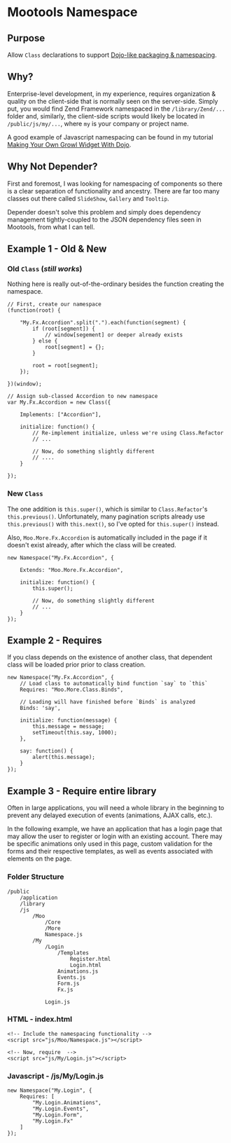 #   Mootools Namespace

##  Purpose

Allow `Class` declarations to support [Dojo-like packaging & namespacing][dojo].

##  Why?

Enterprise-level development, in my experience, requires organization & quality
on the client-side that is normally seen on the server-side.  Simply put, you would
find Zend Framework namespaced in the `/library/Zend/...` folder and, similarly, the
client-side scripts would likely be located in `/public/js/my/...`, where `my` is your
company or project name.

A good example of Javascript namespacing can be found in my tutorial
[Making Your Own Growl Widget With Dojo][growl].

## Why Not Depender?

First and foremost, I was looking for namespacing of components so there is a clear
separation of functionality and ancestry.  There are far too many classes out there
called `SlideShow`, `Gallery` and `Tooltip`.

Depender doesn't solve this problem and simply does dependency management tightly-coupled
to the JSON dependency files seen in Mootools, from what I can tell.

##  Example 1 - Old & New

### Old `Class` (*still works*)

Nothing here is really out-of-the-ordinary besides the function creating the namespace.

    // First, create our namespace
    (function(root) {
        
        "My.Fx.Accordion".split(".").each(function(segment) {
            if (root[segment]) {
                // window[segement] or deeper already exists
            } else {
                root[segment] = {};
            }
            
            root = root[segment];
        });
        
    })(window);
    
    // Assign sub-classed Accordion to new namespace
    var My.Fx.Accordion = new Class({
        
        Implements: ["Accordion"],
        
        initialize: function() {
            // Re-implement initialize, unless we're using Class.Refactor
            // ...
            
            // Now, do something slightly different
            // ....
        }
        
    });

### New `Class`

The one addition is `this.super()`, which is similar to `Class.Refactor`'s `this.previous()`.
Unfortunately, many pagination scripts already use `this.previous()` with `this.next()`, so
I've opted for `this.super()` instead.

Also, `Moo.More.Fx.Accordion` is automatically included in the page if it doesn't exist already,
after which the class will be created.

    new Namespace("My.Fx.Accordion", {
        
        Extends: "Moo.More.Fx.Accordion",
        
        initialize: function() {
            this.super();
            
            // Now, do something slightly different
            // ...
        }
    });

## Example 2 - Requires

If you class depends on the existence of another class, that dependent class will be
loaded prior prior to class creation.

    new Namespace("My.Fx.Accordion", {
        // Load class to automatically bind function `say` to `this`
        Requires: "Moo.More.Class.Binds",
        
        // Loading will have finished before `Binds` is analyzed
        Binds: 'say',
        
        initialize: function(message) {
            this.message = message;
            setTimeout(this.say, 1000);
        },
        
        say: function() {
            alert(this.message);
        }
    });

## Example 3 - Require entire library

Often in large applications, you will need a whole library in the beginning to
prevent any delayed execution of events (animations, AJAX calls, etc.).

In the following example, we have an application that has a login page that may
allow the user to register or login with an existing account.  There may be specific
animations only used in this page, custom validation for the forms and their respective
templates, as well as events associated with elements on the page.

### Folder Structure

    /public
        /application
        /library
        /js
            /Moo
                /Core
                /More
                Namespace.js
            /My
                /Login
                    /Templates
                        Register.html
                        Login.html
                    Animations.js
                    Events.js
                    Form.js
                    Fx.js
                    
                Login.js

### HTML - index.html

    <!-- Include the namespacing functionality -->
    <script src="js/Moo/Namespace.js"></script>
    
    <!-- Now, require  -->
    <script src="js/My/Login.js"></script>

### Javascript - /js/My/Login.js

    new Namespace("My.Login", {
        Requires: [
            "My.Login.Animations",
            "My.Login.Events",
            "My.Login.Form",
            "My.Login.Fx"
        ]
    });

[dojo]: http://docs.dojocampus.org/dojo/index#package-system
[wf]:   http://www.whitefence.com/
[growl]:http://blog.uxdriven.com/2009/09/08/making-your-own-growl-widget-with-dojo/